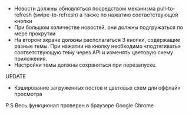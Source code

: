 + Новости должны обновляться посредством механизма pull-to-refresh (swipe-to-refresh) а также по нажатию соответствующей кнопки
+ При большом количестве новостей, они должны подгружаться по мере прокрутки
+ На втором экране должны располагаться 3 кнопки, содержащие разные темы. При нажатии на кнопку необходимо «подтягивать» соответствующую тему через API и изменять цветовую схему приложения.
+ Настройки темы должны сохраняться при перезапуске.

UPDATE
+ Кэширование загруженных постов и цветовых схем для оффлайн просмотра 


P.S Весь функционал проверен в браузере Google Chrome
